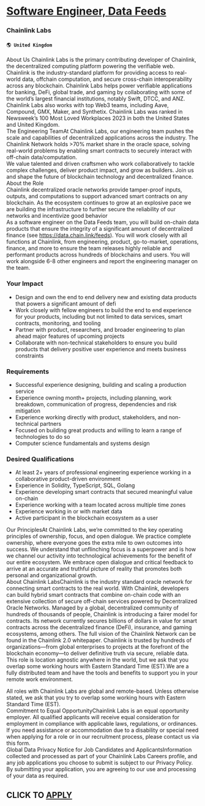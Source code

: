 # [Software Engineer, Data Feeds](https://www.remotewlb.com/apply/software-engineer-data-feeds-80299)  
### Chainlink Labs  
#### `🌎 United Kingdom`  
About Us Chainlink Labs is the primary contributing developer of Chainlink, the decentralized computing platform powering the verifiable web. Chainlink is the industry-standard platform for providing access to real-world data, offchain computation, and secure cross-chain interoperability across any blockchain. Chainlink Labs helps power verifiable applications for banking, DeFi, global trade, and gaming by collaborating with some of the world’s largest financial institutions, notably Swift, DTCC, and ANZ. Chainlink Labs also works with top Web3 teams, including Aave, Compound, GMX, Maker, and Synthetix. Chainlink Labs was ranked in Newsweek’s 100 Most Loved Workplaces 2023 in both the United States and United Kingdom.  
The Engineering TeamAt Chainlink Labs, our engineering team pushes the scale and capabilities of decentralized applications across the industry. The Chainlink Network holds >70% market share in the oracle space, solving real-world problems by enabling smart contracts to securely interact with off-chain data/computation.  
We value talented and driven craftsmen who work collaboratively to tackle complex challenges, deliver product impact, and grow as builders. Join us and shape the future of blockchain technology and decentralized finance.  
About the Role  
Chainlink decentralized oracle networks provide tamper-proof inputs, outputs, and computations to support advanced smart contracts on any blockchain. As the ecosystem continues to grow at an explosive pace we are building the infrastructure to further secure the reliability of our networks and incentivize good behavior  
As a software engineer on the Data Feeds team, you will build on-chain data products that ensure the integrity of a significant amount of decentralized finance (see https://data.chain.link/feeds). You will work closely with all functions at Chainlink, from engineering, product, go-to-market, operations, finance, and more to ensure the team releases highly reliable and performant products across hundreds of blockchains and users. You will work alongside 6-8 other engineers and report the engineering manager on the team.

### Your Impact

  * Design and own the end to end delivery new and existing data products that powers a significant amount of defi
  * Work closely with fellow engineers to build the end to end experience for your products, including but not limited to data services, smart contracts, monitoring, and tooling
  * Partner with product, researchers, and broader engineering to plan ahead major features of upcoming projects
  * Collaborate with non-technical stakeholders to ensure you build products that delivery positive user experience and meets business constraints

### Requirements

  * Successful experience designing, building and scaling a production service
  * Experience owning month+ projects, including planning, work breakdown, communication of progress, dependencies and risk mitigation
  * Experience working directly with product, stakeholders, and non-technical partners
  * Focused on building great products and willing to learn a range of technologies to do so
  * Computer science fundamentals and systems design

### Desired Qualifications

  * At least 2+ years of professional engineering experience working in a collaborative product-driven environment
  * Experience in Solidity, TypeScript, SQL, Golang
  * Experience developing smart contracts that secured meaningful value on-chain
  * Experience working with a team located across multiple time zones
  * Experience working in or with market data
  * Active participant in the blockchain ecosystem as a user

Our PrinciplesAt Chainlink Labs, we’re committed to the key operating principles of ownership, focus, and open dialogue. We practice complete ownership, where everyone goes the extra mile to own outcomes into success. We understand that unflinching focus is a superpower and is how we channel our activity into technological achievements for the benefit of our entire ecosystem. We embrace open dialogue and critical feedback to arrive at an accurate and truthful picture of reality that promotes both personal and organizational growth.  
About Chainlink LabsChainlink is the industry standard oracle network for connecting smart contracts to the real world. With Chainlink, developers can build hybrid smart contracts that combine on-chain code with an extensive collection of secure off-chain services powered by Decentralized Oracle Networks. Managed by a global, decentralized community of hundreds of thousands of people, Chainlink is introducing a fairer model for contracts. Its network currently secures billions of dollars in value for smart contracts across the decentralized finance (DeFi), insurance, and gaming ecosystems, among others. The full vision of the Chainlink Network can be found in the Chainlink 2.0 whitepaper. Chainlink is trusted by hundreds of organizations—from global enterprises to projects at the forefront of the blockchain economy—to deliver definitive truth via secure, reliable data. This role is location agnostic anywhere in the world, but we ask that you overlap some working hours with Eastern
Standard Time (EST).We are a fully distributed team and have the tools and benefits to support you in your remote work environment.  
  
All roles with Chainlink Labs are global and remote-based. Unless otherwise stated, we ask that you try to overlap some working hours with Eastern Standard Time (EST).  
Commitment to Equal OpportunityChainlink Labs is an equal opportunity employer. All qualified applicants will receive equal consideration for employment in compliance with applicable laws, regulations, or ordinances. If you need assistance or accommodation due to a disability or special need when applying for a role or in our recruitment process, please contact us via this form.  
Global Data Privacy Notice for Job Candidates and ApplicantsInformation collected and processed as part of your Chainlink Labs Careers profile, and any job applications you choose to submit is subject to our Privacy Policy. By submitting your application, you are agreeing to our use and processing of your data as required.  
## CLICK TO [APPLY](https://www.remotewlb.com/apply/software-engineer-data-feeds-80299)

